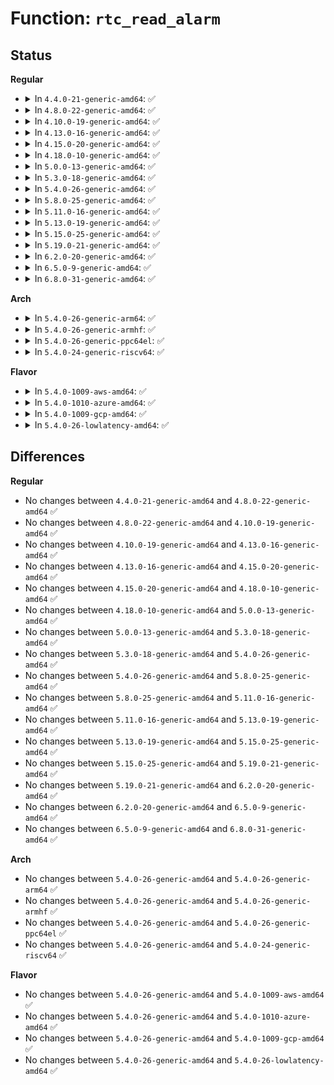 # Function: <code>rtc_read_alarm</code>

## Status
<b>Regular</b>
<ul>
<li>
<details>
<summary>In <code>4.4.0-21-generic-amd64</code>: ✅</summary>

```c
int rtc_read_alarm(struct rtc_device * rtc, struct rtc_wkalrm * alarm)
```

```json
{
  "name": "rtc_read_alarm",
  "collision_type": "Unique Global",
  "inline_type": "No",
  "funcs": [
    {
      "addr": 18446744071585610960,
      "name": "rtc_read_alarm",
      "external": true,
      "loc": "drivers/rtc/interface.c:284",
      "file": "drivers/rtc/interface.c",
      "inline": "seen, unknown",
      "caller_inline": [],
      "caller_func": [
        "drivers/rtc/rtc-dev.c:rtc_dev_ioctl",
        "drivers/rtc/rtc-dev.c:rtc_dev_ioctl",
        "drivers/rtc/rtc-proc.c:rtc_proc_show",
        "drivers/rtc/rtc-proc.c:rtc_proc_show",
        "drivers/rtc/rtc-sysfs.c:wakealarm_store",
        "drivers/rtc/rtc-sysfs.c:wakealarm_show"
      ]
    }
  ],
  "symbols": [
    {
      "addr": 18446744071585610960,
      "name": "rtc_read_alarm",
      "section": ".text",
      "bind": "STB_GLOBAL",
      "size": 268
    }
  ]
}
```
</details>
</li>
<li>
<details>
<summary>In <code>4.8.0-22-generic-amd64</code>: ✅</summary>

```c
int rtc_read_alarm(struct rtc_device * rtc, struct rtc_wkalrm * alarm)
```

```json
{
  "name": "rtc_read_alarm",
  "collision_type": "Unique Global",
  "inline_type": "No",
  "funcs": [
    {
      "addr": 18446744071586006208,
      "name": "rtc_read_alarm",
      "external": true,
      "loc": "drivers/rtc/interface.c:294",
      "file": "drivers/rtc/interface.c",
      "inline": "seen, unknown",
      "caller_inline": [],
      "caller_func": [
        "drivers/rtc/rtc-dev.c:rtc_dev_ioctl",
        "drivers/rtc/rtc-dev.c:rtc_dev_ioctl",
        "drivers/rtc/rtc-proc.c:rtc_proc_show",
        "drivers/rtc/rtc-proc.c:rtc_proc_show",
        "drivers/rtc/rtc-sysfs.c:wakealarm_store",
        "drivers/rtc/rtc-sysfs.c:wakealarm_show"
      ]
    }
  ],
  "symbols": [
    {
      "addr": 18446744071586006208,
      "name": "rtc_read_alarm",
      "section": ".text",
      "bind": "STB_GLOBAL",
      "size": 268
    }
  ]
}
```
</details>
</li>
<li>
<details>
<summary>In <code>4.10.0-19-generic-amd64</code>: ✅</summary>

```c
int rtc_read_alarm(struct rtc_device * rtc, struct rtc_wkalrm * alarm)
```

```json
{
  "name": "rtc_read_alarm",
  "collision_type": "Unique Global",
  "inline_type": "No",
  "funcs": [
    {
      "addr": 18446744071586202016,
      "name": "rtc_read_alarm",
      "external": true,
      "loc": "drivers/rtc/interface.c:294",
      "file": "drivers/rtc/interface.c",
      "inline": "seen, unknown",
      "caller_inline": [],
      "caller_func": [
        "drivers/rtc/rtc-dev.c:rtc_dev_ioctl",
        "drivers/rtc/rtc-dev.c:rtc_dev_ioctl",
        "drivers/rtc/rtc-proc.c:rtc_proc_show",
        "drivers/rtc/rtc-proc.c:rtc_proc_show",
        "drivers/rtc/rtc-sysfs.c:wakealarm_store",
        "drivers/rtc/rtc-sysfs.c:wakealarm_show"
      ]
    }
  ],
  "symbols": [
    {
      "addr": 18446744071586202016,
      "name": "rtc_read_alarm",
      "section": ".text",
      "bind": "STB_GLOBAL",
      "size": 268
    }
  ]
}
```
</details>
</li>
<li>
<details>
<summary>In <code>4.13.0-16-generic-amd64</code>: ✅</summary>

```c
int rtc_read_alarm(struct rtc_device * rtc, struct rtc_wkalrm * alarm)
```

```json
{
  "name": "rtc_read_alarm",
  "collision_type": "Unique Global",
  "inline_type": "No",
  "funcs": [
    {
      "addr": 18446744071586291056,
      "name": "rtc_read_alarm",
      "external": true,
      "loc": "drivers/rtc/interface.c:301",
      "file": "drivers/rtc/interface.c",
      "inline": "seen, unknown",
      "caller_inline": [],
      "caller_func": [
        "drivers/rtc/rtc-dev.c:rtc_dev_ioctl",
        "drivers/rtc/rtc-dev.c:rtc_dev_ioctl",
        "drivers/rtc/rtc-proc.c:rtc_proc_show",
        "drivers/rtc/rtc-proc.c:rtc_proc_show",
        "drivers/rtc/rtc-sysfs.c:wakealarm_store",
        "drivers/rtc/rtc-sysfs.c:wakealarm_show"
      ]
    }
  ],
  "symbols": [
    {
      "addr": 18446744071586291056,
      "name": "rtc_read_alarm",
      "section": ".text",
      "bind": "STB_GLOBAL",
      "size": 277
    }
  ]
}
```
</details>
</li>
<li>
<details>
<summary>In <code>4.15.0-20-generic-amd64</code>: ✅</summary>

```c
int rtc_read_alarm(struct rtc_device * rtc, struct rtc_wkalrm * alarm)
```

```json
{
  "name": "rtc_read_alarm",
  "collision_type": "Unique Global",
  "inline_type": "No",
  "funcs": [
    {
      "addr": 18446744071586754528,
      "name": "rtc_read_alarm",
      "external": true,
      "loc": "drivers/rtc/interface.c:301",
      "file": "drivers/rtc/interface.c",
      "inline": "seen, unknown",
      "caller_inline": [],
      "caller_func": [
        "drivers/rtc/rtc-dev.c:rtc_dev_ioctl",
        "drivers/rtc/rtc-dev.c:rtc_dev_ioctl",
        "drivers/rtc/rtc-proc.c:rtc_proc_show",
        "drivers/rtc/rtc-proc.c:rtc_proc_show",
        "drivers/rtc/rtc-sysfs.c:wakealarm_store",
        "drivers/rtc/rtc-sysfs.c:wakealarm_show"
      ]
    }
  ],
  "symbols": [
    {
      "addr": 18446744071586754528,
      "name": "rtc_read_alarm",
      "section": ".text",
      "bind": "STB_GLOBAL",
      "size": 277
    }
  ]
}
```
</details>
</li>
<li>
<details>
<summary>In <code>4.18.0-10-generic-amd64</code>: ✅</summary>

```c
int rtc_read_alarm(struct rtc_device * rtc, struct rtc_wkalrm * alarm)
```

```json
{
  "name": "rtc_read_alarm",
  "collision_type": "Unique Global",
  "inline_type": "No",
  "funcs": [
    {
      "addr": 18446744071587025648,
      "name": "rtc_read_alarm",
      "external": true,
      "loc": "drivers/rtc/interface.c:381",
      "file": "drivers/rtc/interface.c",
      "inline": "seen, unknown",
      "caller_inline": [],
      "caller_func": [
        "drivers/rtc/rtc-dev.c:rtc_dev_ioctl",
        "drivers/rtc/rtc-dev.c:rtc_dev_ioctl",
        "drivers/rtc/rtc-proc.c:rtc_proc_show",
        "drivers/rtc/rtc-proc.c:rtc_proc_show",
        "drivers/rtc/rtc-sysfs.c:wakealarm_store",
        "drivers/rtc/rtc-sysfs.c:wakealarm_show"
      ]
    }
  ],
  "symbols": [
    {
      "addr": 18446744071587025648,
      "name": "rtc_read_alarm",
      "section": ".text",
      "bind": "STB_GLOBAL",
      "size": 348
    }
  ]
}
```
</details>
</li>
<li>
<details>
<summary>In <code>5.0.0-13-generic-amd64</code>: ✅</summary>

```c
int rtc_read_alarm(struct rtc_device * rtc, struct rtc_wkalrm * alarm)
```

```json
{
  "name": "rtc_read_alarm",
  "collision_type": "Unique Global",
  "inline_type": "No",
  "funcs": [
    {
      "addr": 18446744071587184016,
      "name": "rtc_read_alarm",
      "external": true,
      "loc": "drivers/rtc/interface.c:377",
      "file": "drivers/rtc/interface.c",
      "inline": "seen, unknown",
      "caller_inline": [],
      "caller_func": [
        "drivers/rtc/dev.c:rtc_dev_ioctl",
        "drivers/rtc/dev.c:rtc_dev_ioctl",
        "drivers/rtc/proc.c:rtc_proc_show",
        "drivers/rtc/proc.c:rtc_proc_show",
        "drivers/rtc/sysfs.c:wakealarm_store",
        "drivers/rtc/sysfs.c:wakealarm_show"
      ]
    }
  ],
  "symbols": [
    {
      "addr": 18446744071587184016,
      "name": "rtc_read_alarm",
      "section": ".text",
      "bind": "STB_GLOBAL",
      "size": 348
    }
  ]
}
```
</details>
</li>
<li>
<details>
<summary>In <code>5.3.0-18-generic-amd64</code>: ✅</summary>

```c
int rtc_read_alarm(struct rtc_device * rtc, struct rtc_wkalrm * alarm)
```

```json
{
  "name": "rtc_read_alarm",
  "collision_type": "Unique Global",
  "inline_type": "No",
  "funcs": [
    {
      "addr": 18446744071587449552,
      "name": "rtc_read_alarm",
      "external": true,
      "loc": "drivers/rtc/interface.c:369",
      "file": "drivers/rtc/interface.c",
      "inline": "seen, unknown",
      "caller_inline": [],
      "caller_func": [
        "drivers/rtc/dev.c:rtc_dev_ioctl",
        "drivers/rtc/dev.c:rtc_dev_ioctl",
        "drivers/rtc/proc.c:rtc_proc_show",
        "drivers/rtc/proc.c:rtc_proc_show",
        "drivers/rtc/sysfs.c:wakealarm_store",
        "drivers/rtc/sysfs.c:wakealarm_show"
      ]
    }
  ],
  "symbols": [
    {
      "addr": 18446744071587449552,
      "name": "rtc_read_alarm",
      "section": ".text",
      "bind": "STB_GLOBAL",
      "size": 351
    }
  ]
}
```
</details>
</li>
<li>
<details>
<summary>In <code>5.4.0-26-generic-amd64</code>: ✅</summary>

```c
int rtc_read_alarm(struct rtc_device * rtc, struct rtc_wkalrm * alarm)
```

```json
{
  "name": "rtc_read_alarm",
  "collision_type": "Unique Global",
  "inline_type": "No",
  "funcs": [
    {
      "addr": 18446744071587652592,
      "name": "rtc_read_alarm",
      "external": true,
      "loc": "drivers/rtc/interface.c:386",
      "file": "drivers/rtc/interface.c",
      "inline": "seen, unknown",
      "caller_inline": [],
      "caller_func": [
        "drivers/rtc/dev.c:rtc_dev_ioctl",
        "drivers/rtc/dev.c:rtc_dev_ioctl",
        "drivers/rtc/proc.c:rtc_proc_show",
        "drivers/rtc/proc.c:rtc_proc_show",
        "drivers/rtc/sysfs.c:wakealarm_store",
        "drivers/rtc/sysfs.c:wakealarm_show"
      ]
    }
  ],
  "symbols": [
    {
      "addr": 18446744071587652592,
      "name": "rtc_read_alarm",
      "section": ".text",
      "bind": "STB_GLOBAL",
      "size": 351
    }
  ]
}
```
</details>
</li>
<li>
<details>
<summary>In <code>5.8.0-25-generic-amd64</code>: ✅</summary>

```c
int rtc_read_alarm(struct rtc_device * rtc, struct rtc_wkalrm * alarm)
```

```json
{
  "name": "rtc_read_alarm",
  "collision_type": "Unique Global",
  "inline_type": "No",
  "funcs": [
    {
      "addr": 18446744071588523488,
      "name": "rtc_read_alarm",
      "external": true,
      "loc": "drivers/rtc/interface.c:386",
      "file": "drivers/rtc/interface.c",
      "inline": "seen, unknown",
      "caller_inline": [],
      "caller_func": [
        "drivers/rtc/dev.c:rtc_dev_ioctl",
        "drivers/rtc/dev.c:rtc_dev_ioctl",
        "drivers/rtc/proc.c:rtc_proc_show",
        "drivers/rtc/proc.c:rtc_proc_show",
        "drivers/rtc/sysfs.c:wakealarm_store",
        "drivers/rtc/sysfs.c:wakealarm_show"
      ]
    }
  ],
  "symbols": [
    {
      "addr": 18446744071588523488,
      "name": "rtc_read_alarm",
      "section": ".text",
      "bind": "STB_GLOBAL",
      "size": 351
    }
  ]
}
```
</details>
</li>
<li>
<details>
<summary>In <code>5.11.0-16-generic-amd64</code>: ✅</summary>

```c
int rtc_read_alarm(struct rtc_device * rtc, struct rtc_wkalrm * alarm)
```

```json
{
  "name": "rtc_read_alarm",
  "collision_type": "Unique Global",
  "inline_type": "No",
  "funcs": [
    {
      "addr": 18446744071588549008,
      "name": "rtc_read_alarm",
      "external": true,
      "loc": "drivers/rtc/interface.c:386",
      "file": "drivers/rtc/interface.c",
      "inline": "seen, unknown",
      "caller_inline": [],
      "caller_func": [
        "drivers/rtc/dev.c:rtc_dev_ioctl",
        "drivers/rtc/dev.c:rtc_dev_ioctl",
        "drivers/rtc/proc.c:rtc_proc_show",
        "drivers/rtc/proc.c:rtc_proc_show",
        "drivers/rtc/sysfs.c:wakealarm_store",
        "drivers/rtc/sysfs.c:wakealarm_show"
      ]
    }
  ],
  "symbols": [
    {
      "addr": 18446744071588549008,
      "name": "rtc_read_alarm",
      "section": ".text",
      "bind": "STB_GLOBAL",
      "size": 330
    }
  ]
}
```
</details>
</li>
<li>
<details>
<summary>In <code>5.13.0-19-generic-amd64</code>: ✅</summary>

```c
int rtc_read_alarm(struct rtc_device * rtc, struct rtc_wkalrm * alarm)
```

```json
{
  "name": "rtc_read_alarm",
  "collision_type": "Unique Global",
  "inline_type": "No",
  "funcs": [
    {
      "addr": 18446744071588428752,
      "name": "rtc_read_alarm",
      "external": true,
      "loc": "drivers/rtc/interface.c:386",
      "file": "drivers/rtc/interface.c",
      "inline": "seen, unknown",
      "caller_inline": [],
      "caller_func": [
        "drivers/rtc/dev.c:rtc_dev_ioctl",
        "drivers/rtc/dev.c:rtc_dev_ioctl",
        "drivers/rtc/proc.c:rtc_proc_show",
        "drivers/rtc/proc.c:rtc_proc_show",
        "drivers/rtc/sysfs.c:wakealarm_store",
        "drivers/rtc/sysfs.c:wakealarm_show"
      ]
    }
  ],
  "symbols": [
    {
      "addr": 18446744071588428752,
      "name": "rtc_read_alarm",
      "section": ".text",
      "bind": "STB_GLOBAL",
      "size": 352
    }
  ]
}
```
</details>
</li>
<li>
<details>
<summary>In <code>5.15.0-25-generic-amd64</code>: ✅</summary>

```c
int rtc_read_alarm(struct rtc_device * rtc, struct rtc_wkalrm * alarm)
```

```json
{
  "name": "rtc_read_alarm",
  "collision_type": "Unique Global",
  "inline_type": "No",
  "funcs": [
    {
      "addr": 18446744071589096448,
      "name": "rtc_read_alarm",
      "external": true,
      "loc": "drivers/rtc/interface.c:386",
      "file": "drivers/rtc/interface.c",
      "inline": "seen, unknown",
      "caller_inline": [],
      "caller_func": [
        "drivers/rtc/dev.c:rtc_dev_ioctl",
        "drivers/rtc/dev.c:rtc_dev_ioctl",
        "drivers/rtc/proc.c:rtc_proc_show",
        "drivers/rtc/proc.c:rtc_proc_show",
        "drivers/rtc/sysfs.c:wakealarm_store",
        "drivers/rtc/sysfs.c:wakealarm_show"
      ]
    }
  ],
  "symbols": [
    {
      "addr": 18446744071589096448,
      "name": "rtc_read_alarm",
      "section": ".text",
      "bind": "STB_GLOBAL",
      "size": 352
    }
  ]
}
```
</details>
</li>
<li>
<details>
<summary>In <code>5.19.0-21-generic-amd64</code>: ✅</summary>

```c
int rtc_read_alarm(struct rtc_device * rtc, struct rtc_wkalrm * alarm)
```

```json
{
  "name": "rtc_read_alarm",
  "collision_type": "Unique Global",
  "inline_type": "No",
  "funcs": [
    {
      "addr": 18446744071590541952,
      "name": "rtc_read_alarm",
      "external": true,
      "loc": "drivers/rtc/interface.c:386",
      "file": "drivers/rtc/interface.c",
      "inline": "seen, unknown",
      "caller_inline": [],
      "caller_func": [
        "drivers/rtc/dev.c:rtc_dev_ioctl",
        "drivers/rtc/dev.c:rtc_dev_ioctl",
        "drivers/rtc/proc.c:rtc_proc_show",
        "drivers/rtc/proc.c:rtc_proc_show",
        "drivers/rtc/sysfs.c:wakealarm_store",
        "drivers/rtc/sysfs.c:wakealarm_show"
      ]
    }
  ],
  "symbols": [
    {
      "addr": 18446744071590541952,
      "name": "rtc_read_alarm",
      "section": ".text",
      "bind": "STB_GLOBAL",
      "size": 387
    }
  ]
}
```
</details>
</li>
<li>
<details>
<summary>In <code>6.2.0-20-generic-amd64</code>: ✅</summary>

```c
int rtc_read_alarm(struct rtc_device * rtc, struct rtc_wkalrm * alarm)
```

```json
{
  "name": "rtc_read_alarm",
  "collision_type": "Unique Global",
  "inline_type": "No",
  "funcs": [
    {
      "addr": 18446744071592196432,
      "name": "rtc_read_alarm",
      "external": true,
      "loc": "drivers/rtc/interface.c:386",
      "file": "drivers/rtc/interface.c",
      "inline": "seen, unknown",
      "caller_inline": [],
      "caller_func": [
        "drivers/rtc/dev.c:rtc_dev_ioctl",
        "drivers/rtc/dev.c:rtc_dev_ioctl",
        "drivers/rtc/proc.c:rtc_proc_show",
        "drivers/rtc/proc.c:rtc_proc_show",
        "drivers/rtc/sysfs.c:wakealarm_store",
        "drivers/rtc/sysfs.c:wakealarm_show"
      ]
    }
  ],
  "symbols": [
    {
      "addr": 18446744071592196432,
      "name": "rtc_read_alarm",
      "section": ".text",
      "bind": "STB_GLOBAL",
      "size": 367
    }
  ]
}
```
</details>
</li>
<li>
<details>
<summary>In <code>6.5.0-9-generic-amd64</code>: ✅</summary>

```c
int rtc_read_alarm(struct rtc_device * rtc, struct rtc_wkalrm * alarm)
```

```json
{
  "name": "rtc_read_alarm",
  "collision_type": "Unique Global",
  "inline_type": "No",
  "funcs": [
    {
      "addr": 18446744071592619376,
      "name": "rtc_read_alarm",
      "external": true,
      "loc": "drivers/rtc/interface.c:386",
      "file": "drivers/rtc/interface.c",
      "inline": "seen, unknown",
      "caller_inline": [],
      "caller_func": [
        "drivers/rtc/dev.c:rtc_dev_ioctl",
        "drivers/rtc/dev.c:rtc_dev_ioctl",
        "drivers/rtc/proc.c:rtc_proc_show",
        "drivers/rtc/proc.c:rtc_proc_show",
        "drivers/rtc/sysfs.c:wakealarm_store",
        "drivers/rtc/sysfs.c:wakealarm_show"
      ]
    }
  ],
  "symbols": [
    {
      "addr": 18446744071592619376,
      "name": "rtc_read_alarm",
      "section": ".text",
      "bind": "STB_GLOBAL",
      "size": 367
    }
  ]
}
```
</details>
</li>
<li>
<details>
<summary>In <code>6.8.0-31-generic-amd64</code>: ✅</summary>

```c
int rtc_read_alarm(struct rtc_device * rtc, struct rtc_wkalrm * alarm)
```

```json
{
  "name": "rtc_read_alarm",
  "collision_type": "Unique Global",
  "inline_type": "No",
  "funcs": [
    {
      "addr": 18446744071593364176,
      "name": "rtc_read_alarm",
      "external": true,
      "loc": "drivers/rtc/interface.c:386",
      "file": "drivers/rtc/interface.c",
      "inline": "seen, unknown",
      "caller_inline": [],
      "caller_func": [
        "drivers/rtc/dev.c:rtc_dev_ioctl",
        "drivers/rtc/dev.c:rtc_dev_ioctl",
        "drivers/rtc/proc.c:rtc_proc_show",
        "drivers/rtc/proc.c:rtc_proc_show",
        "drivers/rtc/sysfs.c:wakealarm_store",
        "drivers/rtc/sysfs.c:wakealarm_show"
      ]
    }
  ],
  "symbols": [
    {
      "addr": 18446744071593364176,
      "name": "rtc_read_alarm",
      "section": ".text",
      "bind": "STB_GLOBAL",
      "size": 367
    }
  ]
}
```
</details>
</li>
</ul>
<b>Arch</b>
<ul>
<li>
<details>
<summary>In <code>5.4.0-26-generic-arm64</code>: ✅</summary>

```c
int rtc_read_alarm(struct rtc_device * rtc, struct rtc_wkalrm * alarm)
```

```json
{
  "name": "rtc_read_alarm",
  "collision_type": "Unique Global",
  "inline_type": "No",
  "funcs": [
    {
      "addr": 18446603336500809552,
      "name": "rtc_read_alarm",
      "external": true,
      "loc": "drivers/rtc/interface.c:386",
      "file": "drivers/rtc/interface.c",
      "inline": "seen, unknown",
      "caller_inline": [],
      "caller_func": [
        "drivers/rtc/dev.c:rtc_dev_ioctl",
        "drivers/rtc/dev.c:rtc_dev_ioctl",
        "drivers/rtc/proc.c:rtc_proc_show",
        "drivers/rtc/proc.c:rtc_proc_show",
        "drivers/rtc/sysfs.c:wakealarm_store",
        "drivers/rtc/sysfs.c:wakealarm_show"
      ]
    }
  ],
  "symbols": [
    {
      "addr": 18446603336500809552,
      "name": "rtc_read_alarm",
      "section": ".text",
      "bind": "STB_GLOBAL",
      "size": 352
    }
  ]
}
```
</details>
</li>
<li>
<details>
<summary>In <code>5.4.0-26-generic-armhf</code>: ✅</summary>

```c
int rtc_read_alarm(struct rtc_device * rtc, struct rtc_wkalrm * alarm)
```

```json
{
  "name": "rtc_read_alarm",
  "collision_type": "Unique Global",
  "inline_type": "No",
  "funcs": [
    {
      "addr": 3233312568,
      "name": "rtc_read_alarm",
      "external": true,
      "loc": "drivers/rtc/interface.c:386",
      "file": "drivers/rtc/interface.c",
      "inline": "seen, unknown",
      "caller_inline": [],
      "caller_func": [
        "drivers/rtc/dev.c:rtc_dev_ioctl",
        "drivers/rtc/dev.c:rtc_dev_ioctl",
        "drivers/rtc/proc.c:rtc_proc_show",
        "drivers/rtc/sysfs.c:wakealarm_store",
        "drivers/rtc/sysfs.c:wakealarm_show"
      ]
    }
  ],
  "symbols": [
    {
      "addr": 3233312568,
      "name": "rtc_read_alarm",
      "section": ".text",
      "bind": "STB_GLOBAL",
      "size": 388
    }
  ]
}
```
</details>
</li>
<li>
<details>
<summary>In <code>5.4.0-26-generic-ppc64el</code>: ✅</summary>

```c
int rtc_read_alarm(struct rtc_device * rtc, struct rtc_wkalrm * alarm)
```

```json
{
  "name": "rtc_read_alarm",
  "collision_type": "Unique Global",
  "inline_type": "No",
  "funcs": [
    {
      "addr": 13835058055294260800,
      "name": "rtc_read_alarm",
      "external": true,
      "loc": "drivers/rtc/interface.c:386",
      "file": "drivers/rtc/interface.c",
      "inline": "seen, unknown",
      "caller_inline": [],
      "caller_func": [
        "drivers/rtc/dev.c:rtc_dev_ioctl",
        "drivers/rtc/dev.c:rtc_dev_ioctl",
        "drivers/rtc/proc.c:rtc_proc_show",
        "drivers/rtc/proc.c:rtc_proc_show",
        "drivers/rtc/sysfs.c:wakealarm_store",
        "drivers/rtc/sysfs.c:wakealarm_show"
      ]
    }
  ],
  "symbols": [
    {
      "addr": 13835058055294260800,
      "name": "rtc_read_alarm",
      "section": ".text",
      "bind": "STB_GLOBAL",
      "size": 432
    }
  ]
}
```
</details>
</li>
<li>
<details>
<summary>In <code>5.4.0-24-generic-riscv64</code>: ✅</summary>

```c
int rtc_read_alarm(struct rtc_device * rtc, struct rtc_wkalrm * alarm)
```

```json
{
  "name": "rtc_read_alarm",
  "collision_type": "Unique Global",
  "inline_type": "No",
  "funcs": [
    {
      "addr": 18446743936277625188,
      "name": "rtc_read_alarm",
      "external": true,
      "loc": "drivers/rtc/interface.c:386",
      "file": "drivers/rtc/interface.c",
      "inline": "seen, unknown",
      "caller_inline": [],
      "caller_func": [
        "drivers/rtc/dev.c:rtc_dev_ioctl",
        "drivers/rtc/dev.c:rtc_dev_ioctl",
        "drivers/rtc/proc.c:rtc_proc_show",
        "drivers/rtc/proc.c:rtc_proc_show",
        "drivers/rtc/sysfs.c:wakealarm_store",
        "drivers/rtc/sysfs.c:wakealarm_show"
      ]
    }
  ],
  "symbols": [
    {
      "addr": 18446743936277625188,
      "name": "rtc_read_alarm",
      "section": ".text",
      "bind": "STB_GLOBAL",
      "size": 296
    }
  ]
}
```
</details>
</li>
</ul>
<b>Flavor</b>
<ul>
<li>
<details>
<summary>In <code>5.4.0-1009-aws-amd64</code>: ✅</summary>

```c
int rtc_read_alarm(struct rtc_device * rtc, struct rtc_wkalrm * alarm)
```

```json
{
  "name": "rtc_read_alarm",
  "collision_type": "Unique Global",
  "inline_type": "No",
  "funcs": [
    {
      "addr": 18446744071587336352,
      "name": "rtc_read_alarm",
      "external": true,
      "loc": "drivers/rtc/interface.c:386",
      "file": "drivers/rtc/interface.c",
      "inline": "seen, unknown",
      "caller_inline": [],
      "caller_func": [
        "drivers/rtc/dev.c:rtc_dev_ioctl",
        "drivers/rtc/dev.c:rtc_dev_ioctl",
        "drivers/rtc/proc.c:rtc_proc_show",
        "drivers/rtc/proc.c:rtc_proc_show",
        "drivers/rtc/sysfs.c:wakealarm_store",
        "drivers/rtc/sysfs.c:wakealarm_show"
      ]
    }
  ],
  "symbols": [
    {
      "addr": 18446744071587336352,
      "name": "rtc_read_alarm",
      "section": ".text",
      "bind": "STB_GLOBAL",
      "size": 351
    }
  ]
}
```
</details>
</li>
<li>
<details>
<summary>In <code>5.4.0-1010-azure-amd64</code>: ✅</summary>

```c
int rtc_read_alarm(struct rtc_device * rtc, struct rtc_wkalrm * alarm)
```

```json
{
  "name": "rtc_read_alarm",
  "collision_type": "Unique Global",
  "inline_type": "No",
  "funcs": [
    {
      "addr": 18446744071587104656,
      "name": "rtc_read_alarm",
      "external": true,
      "loc": "drivers/rtc/interface.c:386",
      "file": "drivers/rtc/interface.c",
      "inline": "seen, unknown",
      "caller_inline": [],
      "caller_func": [
        "drivers/rtc/dev.c:rtc_dev_ioctl",
        "drivers/rtc/dev.c:rtc_dev_ioctl",
        "drivers/rtc/proc.c:rtc_proc_show",
        "drivers/rtc/proc.c:rtc_proc_show",
        "drivers/rtc/sysfs.c:wakealarm_store",
        "drivers/rtc/sysfs.c:wakealarm_show"
      ]
    }
  ],
  "symbols": [
    {
      "addr": 18446744071587104656,
      "name": "rtc_read_alarm",
      "section": ".text",
      "bind": "STB_GLOBAL",
      "size": 351
    }
  ]
}
```
</details>
</li>
<li>
<details>
<summary>In <code>5.4.0-1009-gcp-amd64</code>: ✅</summary>

```c
int rtc_read_alarm(struct rtc_device * rtc, struct rtc_wkalrm * alarm)
```

```json
{
  "name": "rtc_read_alarm",
  "collision_type": "Unique Global",
  "inline_type": "No",
  "funcs": [
    {
      "addr": 18446744071587603840,
      "name": "rtc_read_alarm",
      "external": true,
      "loc": "drivers/rtc/interface.c:386",
      "file": "drivers/rtc/interface.c",
      "inline": "seen, unknown",
      "caller_inline": [],
      "caller_func": [
        "drivers/rtc/dev.c:rtc_dev_ioctl",
        "drivers/rtc/dev.c:rtc_dev_ioctl",
        "drivers/rtc/proc.c:rtc_proc_show",
        "drivers/rtc/proc.c:rtc_proc_show",
        "drivers/rtc/sysfs.c:wakealarm_store",
        "drivers/rtc/sysfs.c:wakealarm_show"
      ]
    }
  ],
  "symbols": [
    {
      "addr": 18446744071587603840,
      "name": "rtc_read_alarm",
      "section": ".text",
      "bind": "STB_GLOBAL",
      "size": 351
    }
  ]
}
```
</details>
</li>
<li>
<details>
<summary>In <code>5.4.0-26-lowlatency-amd64</code>: ✅</summary>

```c
int rtc_read_alarm(struct rtc_device * rtc, struct rtc_wkalrm * alarm)
```

```json
{
  "name": "rtc_read_alarm",
  "collision_type": "Unique Global",
  "inline_type": "No",
  "funcs": [
    {
      "addr": 18446744071587714656,
      "name": "rtc_read_alarm",
      "external": true,
      "loc": "drivers/rtc/interface.c:386",
      "file": "drivers/rtc/interface.c",
      "inline": "seen, unknown",
      "caller_inline": [],
      "caller_func": [
        "drivers/rtc/dev.c:rtc_dev_ioctl",
        "drivers/rtc/dev.c:rtc_dev_ioctl",
        "drivers/rtc/proc.c:rtc_proc_show",
        "drivers/rtc/proc.c:rtc_proc_show",
        "drivers/rtc/sysfs.c:wakealarm_store",
        "drivers/rtc/sysfs.c:wakealarm_show"
      ]
    }
  ],
  "symbols": [
    {
      "addr": 18446744071587714656,
      "name": "rtc_read_alarm",
      "section": ".text",
      "bind": "STB_GLOBAL",
      "size": 375
    }
  ]
}
```
</details>
</li>
</ul>

## Differences
<b>Regular</b>
<ul>
<li>
No changes between <code>4.4.0-21-generic-amd64</code> and <code>4.8.0-22-generic-amd64</code> ✅
</li>
<li>
No changes between <code>4.8.0-22-generic-amd64</code> and <code>4.10.0-19-generic-amd64</code> ✅
</li>
<li>
No changes between <code>4.10.0-19-generic-amd64</code> and <code>4.13.0-16-generic-amd64</code> ✅
</li>
<li>
No changes between <code>4.13.0-16-generic-amd64</code> and <code>4.15.0-20-generic-amd64</code> ✅
</li>
<li>
No changes between <code>4.15.0-20-generic-amd64</code> and <code>4.18.0-10-generic-amd64</code> ✅
</li>
<li>
No changes between <code>4.18.0-10-generic-amd64</code> and <code>5.0.0-13-generic-amd64</code> ✅
</li>
<li>
No changes between <code>5.0.0-13-generic-amd64</code> and <code>5.3.0-18-generic-amd64</code> ✅
</li>
<li>
No changes between <code>5.3.0-18-generic-amd64</code> and <code>5.4.0-26-generic-amd64</code> ✅
</li>
<li>
No changes between <code>5.4.0-26-generic-amd64</code> and <code>5.8.0-25-generic-amd64</code> ✅
</li>
<li>
No changes between <code>5.8.0-25-generic-amd64</code> and <code>5.11.0-16-generic-amd64</code> ✅
</li>
<li>
No changes between <code>5.11.0-16-generic-amd64</code> and <code>5.13.0-19-generic-amd64</code> ✅
</li>
<li>
No changes between <code>5.13.0-19-generic-amd64</code> and <code>5.15.0-25-generic-amd64</code> ✅
</li>
<li>
No changes between <code>5.15.0-25-generic-amd64</code> and <code>5.19.0-21-generic-amd64</code> ✅
</li>
<li>
No changes between <code>5.19.0-21-generic-amd64</code> and <code>6.2.0-20-generic-amd64</code> ✅
</li>
<li>
No changes between <code>6.2.0-20-generic-amd64</code> and <code>6.5.0-9-generic-amd64</code> ✅
</li>
<li>
No changes between <code>6.5.0-9-generic-amd64</code> and <code>6.8.0-31-generic-amd64</code> ✅
</li>
</ul>
<b>Arch</b>
<ul>
<li>
No changes between <code>5.4.0-26-generic-amd64</code> and <code>5.4.0-26-generic-arm64</code> ✅
</li>
<li>
No changes between <code>5.4.0-26-generic-amd64</code> and <code>5.4.0-26-generic-armhf</code> ✅
</li>
<li>
No changes between <code>5.4.0-26-generic-amd64</code> and <code>5.4.0-26-generic-ppc64el</code> ✅
</li>
<li>
No changes between <code>5.4.0-26-generic-amd64</code> and <code>5.4.0-24-generic-riscv64</code> ✅
</li>
</ul>
<b>Flavor</b>
<ul>
<li>
No changes between <code>5.4.0-26-generic-amd64</code> and <code>5.4.0-1009-aws-amd64</code> ✅
</li>
<li>
No changes between <code>5.4.0-26-generic-amd64</code> and <code>5.4.0-1010-azure-amd64</code> ✅
</li>
<li>
No changes between <code>5.4.0-26-generic-amd64</code> and <code>5.4.0-1009-gcp-amd64</code> ✅
</li>
<li>
No changes between <code>5.4.0-26-generic-amd64</code> and <code>5.4.0-26-lowlatency-amd64</code> ✅
</li>
</ul>
